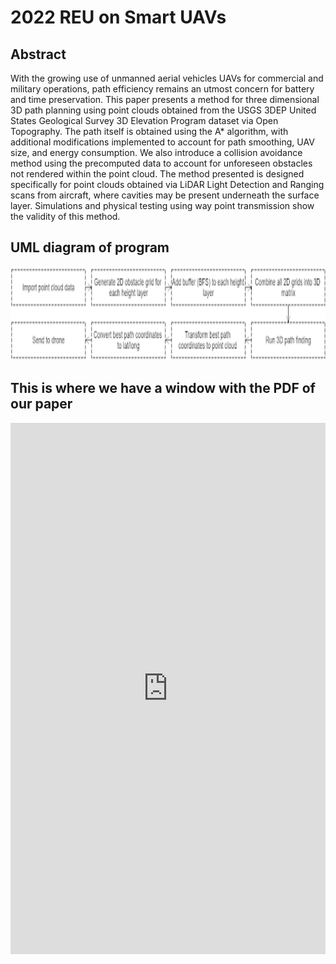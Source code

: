 # 2022 REU on Smart UAVs

## Abstract
With the growing use of unmanned aerial vehicles UAVs for commercial and military operations, path efficiency remains an utmost concern for battery and time preservation. This paper presents a method for three dimensional 3D path planning using point clouds obtained from the USGS 3DEP United States Geological Survey 3D Elevation Program dataset via Open Topography. The path itself is obtained using the A* algorithm, with additional modifications implemented to account for path smoothing, UAV size, and energy consumption. We also introduce a collision avoidance method using the precomputed data to account for unforeseen obstacles not rendered within the point cloud. The method presented is designed specifically for point clouds obtained via LiDAR Light Detection and Ranging scans from aircraft, where cavities may be present underneath the surface layer. Simulations and physical testing using way point transmission show the validity of this method.

## UML diagram of program
<p align="center">
  <img src="Images/UML_diagram.png" width="1000" height="150" >
</p>

## This is where we have a window with the PDF of our paper
<embed src="https://yourusername.github.io/filename.pdf" width="100%" height="850px"/>
